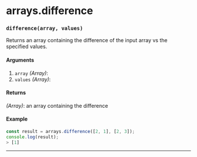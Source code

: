 # arrays.difference

<!-- div class="doc-container" -->

<!-- div -->


<!-- div -->

<h3 id="differencearray-values"><code>difference(array, values)</code></h3>

Returns an array containing the difference of the input array vs the specified values.

#### Arguments
1. `array` *(Array)*:
2. `values` *(Array)*:

#### Returns
*(Array)*: an array containing the difference

#### Example
```js
const result = arrays.difference([2, 1], [2, 3]);
console.log(result);
> [1]
```
---

<!-- /div -->

<!-- /div -->

<!-- /div -->
